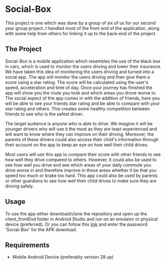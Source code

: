 # Social-Box
This project is one which was done by a group of six of us for our second year group project. I handled most of the front end of the application, along with some help from others for linking it up to the back-end of the project.

## The Project
Social-Box is a mobile application which resembles the use of the black box in cars, which is used to monitor the users
driving and lower their insurance. We have taken this idea of monitoring the users driving and turned into a social app.
The app will monitor the users driving and then give them a score using a star rating. The score will be calculated
using the user's speed, acceleration and time of day. Once your journey has finished the app will show you the route
you took and which areas you drove worse in. The social aspect of the app comes in with the addition of friends, here
you will be able to see your friends star rating and be able to compare with your star rating and others. This creates
some healthy competition between friends to see who is the safest driver.

The target audience is anyone who is able to drive. We imagine it will be younger drivers who will use it the most as
they are least experienced and will want to know where they can improve on their driving. Moreover, the parents of
these drivers could also access their child's information through their account on the app to keep an eye on how well
their child drives.

Most users will use this app to compare their score with other friends to see how well they drive compared to others.
However, it could also be used to see how well you drive and see which areas of your daily commute you drive worse
in and therefore improve in those areas whether it be that you speed too much or brake too hard. This app could also
be used by parents or other guardians to see how well their child drives to make sure they are driving safely.

## Usage
To use the app either download/clone the repository and open up the client_frontEnd folder in Android Studio and run on an emulator or physical device (preferred). Or you can follow this [link](https://1drv.ms/u/s!AuQghy7zJpSHiZB38ocHUScvi4e0iA) and enter the password 'Social-Box' for the APK download.

## Requirements
* Mobile Android Device (preferably version 28 up)

